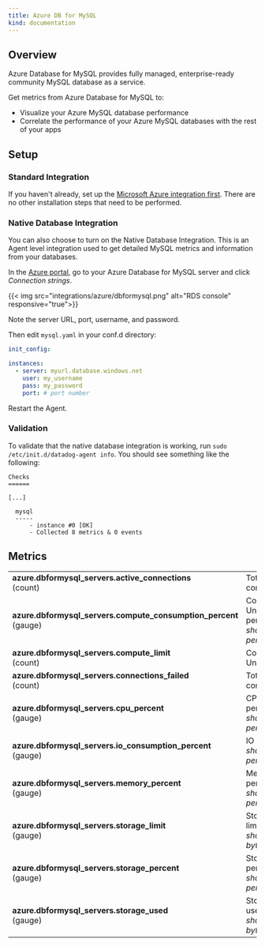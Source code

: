 ```yaml
---
title: Azure DB for MySQL
kind: documentation
---
```


## Overview

Azure Database for MySQL provides fully managed, enterprise-ready community MySQL database as a service.

Get metrics from Azure Database for MySQL to:

* Visualize your Azure MySQL database performance
* Correlate the performance of your Azure MySQL databases with the rest of your apps

## Setup
### Standard Integration

If you haven't already, set up the [Microsoft Azure integration first][1]. There are no other installation steps that need to be performed.

### Native Database Integration

You can also choose to turn on the Native Database Integration. This is an Agent level integration used to get detailed MySQL metrics and information from your databases.

In the [Azure portal][2], go to your Azure Database for MySQL server and click *Connection strings*.

{{< img src="integrations/azure/dbformysql.png" alt="RDS console" responsive="true">}}

Note the server URL, port, username, and password. 

Then edit `mysql.yaml` in your conf.d directory:

```yaml
init_config:

instances:
  - server: myurl.database.windows.net
    user: my_username
    pass: my_password
    port: # port number
```

Restart the Agent.

### Validation

To validate that the native database integration is working, run `sudo /etc/init.d/datadog-agent info`. You should see something like the following:

```shell
Checks
======

[...]

  mysql
  -----
      - instance #0 [OK]
      - Collected 8 metrics & 0 events
```

## Metrics

|                                                           |                                                                               |
| :---------------------------------------------------------|:------------------------------------------------------------------------------|
| **azure.dbformysql_servers.active_connections** <br/> (count) | Total active connections |
| **azure.dbformysql_servers.compute_consumption_percent** <br/> (gauge) | Compute Unit percentage <br/> *shown as percent*|
| **azure.dbformysql_servers.compute_limit** <br/> (count) | Compute Unit limit |
| **azure.dbformysql_servers.connections_failed** <br/> (count) | Total failed connections |
| **azure.dbformysql_servers.cpu_percent** <br/> (gauge) | CPU percent <br/> *shown as percent* |
| **azure.dbformysql_servers.io_consumption_percent** <br/> (gauge) | IO percent <br/> *shown as percent* |
| **azure.dbformysql_servers.memory_percent** <br/> (gauge) | Memory percent <br/> *shown as percent* |
| **azure.dbformysql_servers.storage_limit** <br/> (gauge) | Storage limit <br/> *shown as byte* |
| **azure.dbformysql_servers.storage_percent** <br/> (gauge) | Storage percentage <br/> *shown as percent* |
| **azure.dbformysql_servers.storage_used** <br/> (gauge) |	Storage used <br/> *shown as byte* |

[1]: /integrations/azure
[2]: https://portal.azure.com/

